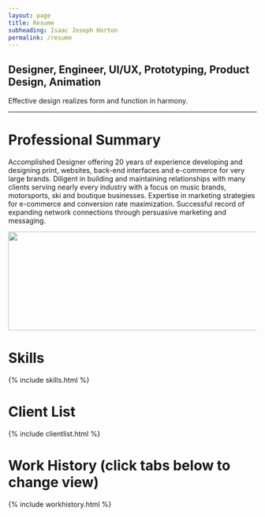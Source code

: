 ```yaml
---
layout: page
title: Resume
subheading: Isaac Joseph Horton
permalink: /resume
---
```


## Designer, Engineer, UI/UX, Prototyping, Product Design, Animation

Effective design realizes form and function in harmony. 
<hr>

# Professional Summary

<div uk-grid><div class="uk-width-1-2@m">

Accomplished Designer offering 20 years of experience developing and designing print, websites, back-end interfaces and e-commerce for very large brands. Diligent in building and maintaining relationships with many clients serving nearly every industry with a focus on music brands, motorsports, ski and boutique businesses. Expertise in marketing strategies for e-commerce and conversion rate maximization. Successful record of expanding network connections through persuasive marketing and messaging.
</div>
<div class="uk-width-1-2@m">
<img class="uk-width-1-1" src="{{ "/assets/img/resume-preview.jpg" | relative_url }}" width="800" height="200">
</div></div>

# Skills
{% include skills.html %}

# Client List
{% include clientlist.html %}

# Work History (click tabs below to change view)
{% include workhistory.html %}
